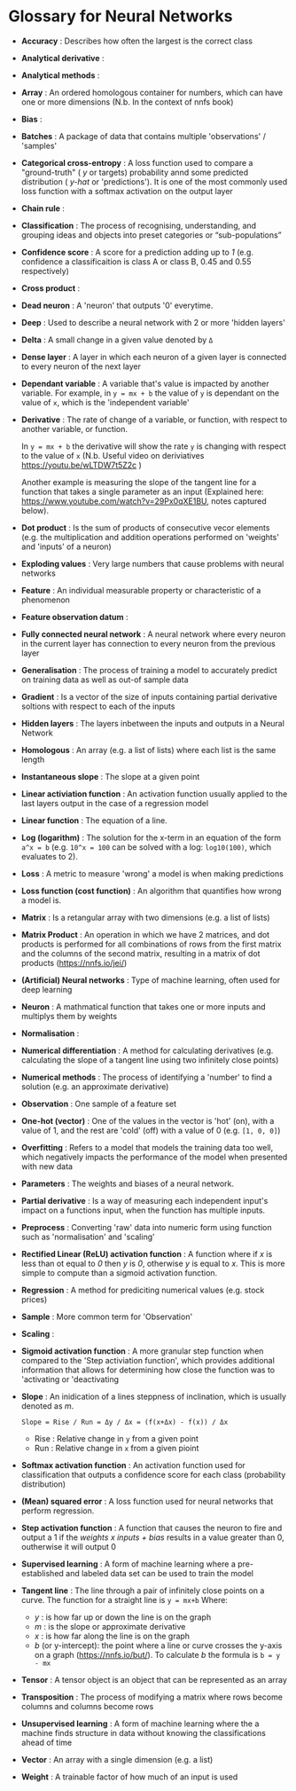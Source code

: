 # Glossary for Neural Networks

* **Accuracy** : Describes how often the largest is the correct class

* **Analytical derivative** : 

* **Analytical methods** : 

* **Array** : An ordered homologous container for numbers, which can have one or more dimensions (N.b. In the context of nnfs book)

* **Bias** : 

* **Batches** : A package of data that contains multiple 'observations' / 'samples'

* **Categorical cross-entropy** : A loss function used to compare a "ground-truth" ( _y_ or targets) probability annd some predicted distribution ( _y-hat_ or 'predictions'). It is one of the most commonly used loss function with a softmax activation on the output layer

* **Chain rule** : 

* **Classification** : The process of recognising, understanding, and grouping ideas and objects into preset categories or “sub-populations”

* **Confidence score** : A score for a prediction adding up to _1_ (e.g. confidence a classificaition is class A or class B, 0.45 and 0.55 respectively)

* **Cross product** : 

* **Dead neuron** : A 'neuron' that outputs '0' everytime. 

* **Deep** : Used to describe a neural network with 2 or more 'hidden layers'

* **Delta** : A small change in a given value denoted by `Δ`

* **Dense layer** : A layer in which each neuron of a given layer is connected to every neuron of the next layer

* **Dependant variable** : A variable that's value is impacted by another variable. For example, in `y = mx + b` the value of `y` is dependant on the value of `x`, which is the 'independent variable'

* **Derivative** : The rate of change of a variable, or function, with respect to another variable, or function. 

    In `y = mx + b` the derivative will show the rate `y` is changing with respect to the value of `x` (N.b. Useful video on deriviatives https://youtu.be/wLTDW7t5Z2c )

    Another example is measuring the slope of the tangent line for a function that takes a single parameter as an input (Explained here: https://www.youtube.com/watch?v=29Px0qXE1BU, notes captured below).

* **Dot product** : Is the sum of products of consecutive vecor elements (e.g. the multiplication and addition operations performed on 'weights' and 'inputs' of a neuron)

* **Exploding values** : Very large numbers that cause problems with neural networks 

* **Feature** : An individual measurable property or characteristic of a phenomenon

* **Feature observation datum** : 

* **Fully connected neural network** : A neural network where every neuron in the current layer has connection to every neuron from the previous layer

* **Generalisation** : The process of training a model to accurately predict on training data as well as out-of sample data

* **Gradient** : Is a vector of the size of inputs containing partial derivative soltions with respect to each of the inputs

* **Hidden layers** : The layers inbetween the inputs and outputs in a Neural Network 

* **Homologous** : An array (e.g. a list of lists) where each list is the same length

* **Instantaneous slope** : The slope at a given point

* **Linear activiation function** : An activation function usually applied to the last layers output in the case of a regression model

* **Linear function** : The equation of a line. 

* **Log (logarithm)** : The solution for the x-term in an equation of the form `a^x = b` (e.g. `10^x = 100` can be solved with a log: `log10(100)`, which evaluates to 2). 

* **Loss** : A metric to measure 'wrong' a model is when making predictions

* **Loss function (cost function)** : An algorithm that quantifies how wrong a model is. 

* **Matrix** : Is a retangular array with two dimensions (e.g. a list of lists) 

* **Matrix Product** : An operation in which we have 2 matrices, and dot products is performed for all combinations of rows from the first matrix and the columns of the second matrix, resulting in a matrix of dot products (https://nnfs.io/jei/)

* **(Artificial) Neural networks** : Type of machine learning, often used for deep learning

* **Neuron** : A mathmatical function that takes one or more inputs and multiplys them by weights

* **Normalisation** : 

* **Numerical differentiation** : A method for calculating derivatives (e.g. calculating the slope of a tangent line using two infinitely close points)

* **Numerical methods** : The process of identifying a 'number' to find a solution (e.g. an approximate derivative)

* **Observation** : One sample of a feature set

* **One-hot (vector)** : One of the values in the vector is 'hot' (on), with a value of 1, and the rest are 'cold' (off) with a value of 0 (e.g. `[1, 0, 0]`) 

* **Overfitting** : Refers to a model that models the training data too well, which negatively impacts the performance of the model when presented with new data

* **Parameters** : The weights and biases of a neural network. 

* **Partial derivative** : Is a way of measuring each independent input's impact on a functions input, when the function has multiple inputs. 

* **Preprocess** : Converting 'raw' data into numeric form using function such as 'normalisation' and 'scaling'

* **Rectified Linear (ReLU) activation function** : A function where if _x_ is less than ot equal to _0_ then _y_ is _0_, otherwise _y_ is equal to _x_. This is more simple to compute than a sigmoid activation function. 

* **Regression** : A method for prediciting numerical values (e.g. stock prices) 

* **Sample** : More common term for 'Observation'

* **Scaling** : 

* **Sigmoid activation function** : A more granular step function when compared to the 'Step activiation function', which provides additional information that allows for determining how close the function was to 'activating or 'deactivating

* **Slope** : An inidication of a lines steppness of inclination, which is usually denoted as _m_.

    `Slope = Rise / Run = Δy / Δx = (f(x+Δx) - f(x)) / Δx`

    * Rise : Relative change in `y` from a given point
    * Run : Relative change in `x` from a given pioint 

* **Softmax activation function** : An activation function used for classification that outputs a confidence score for each class (probability distribution)

* **(Mean) squared error** : A loss function used for neural networks that perform regression.

* **Step activation function** : A function that causes the neuron to fire and output a 1 if the *weights x inputs + bias* results in a value greater than 0, outherwise it will output 0 

* **Supervised learning** : A form of machine learning where a pre-established and labeled data set can be used to train the model 

* **Tangent line** : The line through a pair of infinitely close points on a curve. The function for a straight line is `y = mx+b` Where:
    * _y_ : is how far up or down the line is on the graph
    * _m_ : is the slope or approximate derivative 
    * _x_ : is how far along the line is on the graph 
    * _b_ (or y-intercept): the point where a line or curve crosses the y-axis on a graph (https://nnfs.io/but/). To calculate _b_ the formula is `b = y - mx`

* **Tensor** : A tensor object is an object that can be represented as an array  

* **Transposition** : The process of modifying a matrix where rows become columns and columns become rows

* **Unsupervised learning** : A form of machine learning where the a machine finds structure in data without knowing the classifications ahead of time

* **Vector** : An array with a single dimension (e.g. a list)

* **Weight** : A trainable factor of how much of an input is used